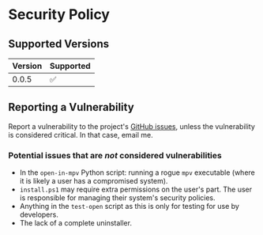 # Security Policy

## Supported Versions

| Version | Supported          |
| ------- | ------------------ |
| 0.0.5   | :white_check_mark: |

## Reporting a Vulnerability

Report a vulnerability to the project's
[GitHub issues](https://github.com/Tatsh/open-in-mpv/issues), unless the
vulnerability is considered critical. In that case, email me.

### Potential issues that are _not_ considered vulnerabilities

- In the `open-in-mpv` Python script: running a rogue `mpv` executable (where
  it is likely a user has a compromised system).
- `install.ps1` may require extra permissions on the user's part. The user is
  responsible for managing their system's security policies.
- Anything in the `test-open` script as this is only for testing for use by
  developers.
- The lack of a complete uninstaller.
